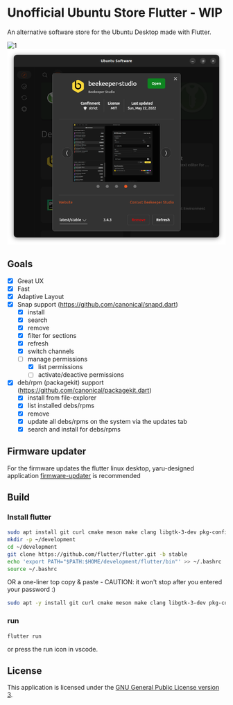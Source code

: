 # Unofficial Ubuntu Store Flutter - WIP

An alternative software store for the Ubuntu Desktop made with Flutter.

![1](.github/assets/screenshot.png)
![2](.github/assets/dialog.png)


## Goals

- [X] Great UX
- [X] Fast
- [X] Adaptive Layout
- [X] Snap support (https://github.com/canonical/snapd.dart)
  - [X] install
  - [X] search
  - [X] remove
  - [X] filter for sections
  - [X] refresh
  - [X] switch channels
  - [ ] manage permissions
    - [X] list permissions
    - [ ] activate/deactive permissions
- [X] deb/rpm (packagekit) support (https://github.com/canonical/packagekit.dart)
  - [X] install from file-explorer
  - [X] list installed debs/rpms
  - [X] remove
  - [X] update all debs/rpms on the system via the updates tab
  - [X] search and install for debs/rpms

## Firmware updater

For the firmware updates the flutter linux desktop, yaru-designed application [firmware-updater](https://github.com/canonical/firmware-updater) is recommended


## Build

### Install flutter

```bash
sudo apt install git curl cmake meson make clang libgtk-3-dev pkg-config
mkdir -p ~/development
cd ~/development
git clone https://github.com/flutter/flutter.git -b stable
echo 'export PATH="$PATH:$HOME/development/flutter/bin"' >> ~/.bashrc
source ~/.bashrc
```

OR a one-liner top copy & paste - CAUTION: it won't stop after you entered your password :)

```bash
sudo apt -y install git curl cmake meson make clang libgtk-3-dev pkg-config && mkdir -p ~/development && cd ~/development && git clone https://github.com/flutter/flutter.git -b stable && echo 'export PATH="$PATH:$HOME/development/flutter/bin"' >> ~/.bashrc && source ~/.bashrc
```

### run

```
flutter run
```

or press the run icon in vscode.

## License

This application is licensed under the [GNU General Public License version 3](LICENSE).
